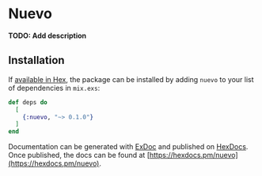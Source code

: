 # Nuevo

**TODO: Add description**

## Installation

If [available in Hex](https://hex.pm/docs/publish), the package can be installed
by adding `nuevo` to your list of dependencies in `mix.exs`:

```elixir
def deps do
  [
    {:nuevo, "~> 0.1.0"}
  ]
end
```

Documentation can be generated with [ExDoc](https://github.com/elixir-lang/ex_doc)
and published on [HexDocs](https://hexdocs.pm). Once published, the docs can
be found at [https://hexdocs.pm/nuevo](https://hexdocs.pm/nuevo).

